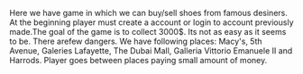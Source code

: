 Here we have game in which we can buy/sell shoes from famous desiners. At the beginning player must create a account or login to account previously made.The goal of the game is to collect 3000$. Its not as easy as it seems to be. There arefew dangers. We have following places: Macy's, 5th Avenue, Galeries Lafayette, The Dubai Mall, Galleria Vittorio Emanuele II and Harrods. Player goes between places paying small amount of money.
